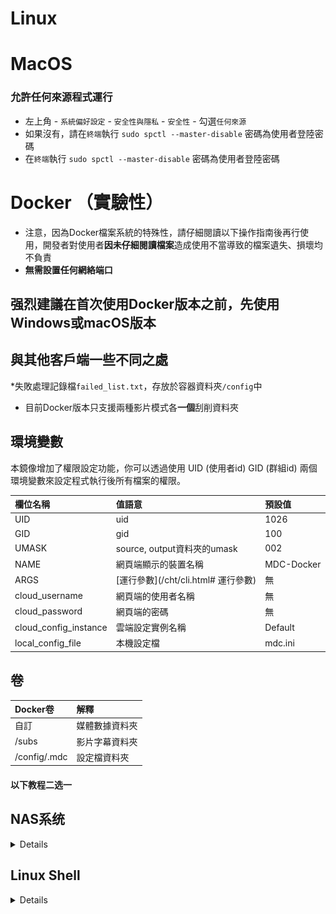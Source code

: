 # Linux

# MacOS
### 允許任何來源程式運行
* 左上角 - `系統偏好設定` - `安全性與隱私` - `安全性` - 勾選`任何來源`
* 如果沒有，請在`終端`執行 `sudo spctl --master-disable` 密碼為使用者登陸密碼
* 在`終端`執行 `sudo spctl --master-disable` 密碼為使用者登陸密碼

# Docker （實驗性）
* 注意，因為Docker檔案系統的特殊性，請仔細閱讀以下操作指南後再行使用，開發者對使用者**因未仔細閱讀檔案**造成使用不當導致的檔案遺失、損壞均不負責
* **無需設置任何網絡端口**

## 强烈建議在首次使用Docker版本之前，先使用Windows或macOS版本

## 與其他客戶端一些不同之處
*失敗處理記錄檔`failed_list.txt`，存放於容器資料夾`/config`中
* 目前Docker版本只支援兩種影片模式各**一個**刮削資料夾

## 環境變數

本鏡像增加了權限設定功能，你可以透過使用 UID (使用者id) GID (群組id) 兩個環境變數來設定程式執行後所有檔案的權限。

| 欄位名稱 | 值語意 | 預設值 |
|:------|:-----|:-------|
| UID | uid | 1026 |
| GID | gid | 100 |
| UMASK | source, output資料夾的umask | 002 |
| NAME | 網頁端顯示的裝置名稱 | MDC-Docker |
| ARGS | [運行參數](/cht/cli.html# 運行參數) | 無 |
| cloud_username | 網頁端的使用者名稱 | 無 |
| cloud_password | 網頁端的密碼 | 無 |
| cloud_config_instance | 雲端設定實例名稱 | Default |
| local_config_file | 本機設定檔 | mdc.ini |

## 卷
| Docker卷      | 解釋     |
|:-------------|:-------|
| 自訂           | 媒體數據資料夾 |
| /subs        | 影片字幕資料夾 |
| /config/.mdc | 設定檔資料夾  |

#### 以下教程二选一

## NAS系统

<details>

### 簡要流程
* 開啟`Container Manager`下載`mvdctop/mdc`映像

* 建立容器，設定環境變數

* 依閣下的[註冊](https://docs.mvdc.top/cht/#_1-%E5%9C%A8%E7%BD%91%E9%A1%B5%E7%AB%AF%E7% 9A%84%E7%94%A8%E6%88%B7%E9%9D%A2%E6%9D%BF%E6%B3%A8%E5%86%8C%E8%B4%A6%E5%8F% B7)的使用者名稱和密碼，且已被激活，填入`cloud_username`和`cloud_password`
* 可依需要填入`ARGS`[運行參數](/cht/cli.html#運行參數)，刮削**其他**影片則加`-o`
* 如指定自訂配置，則`cloud_config_instance`填入自訂雲端配置實例名稱，`local_config_file`為在容器`/config/.mdc`對應宿主資料夾下的設定檔名

* DSM首個新建用戶的`UID`為1026，無需設定；Unraid請設定為99
* 其他系統：連接系統SSH，連線方法自行搜索，連線後輸入`id`指令取得目前使用者 `UID` `GID`，填入環境變數`UID` `GID`

* **不勾選**完成後執行此容器

* 在容器頁面中，右鍵詳情，編輯卷，`/subs`字幕資料夾可選

* 左側為宿主機資料夾（自行設定），右側為容器中的資料夾（不可變）
* 在宿主機中新資料夾，該資料夾用於映射**容器內**資料夾`/config/.mdc`

* 儲存後運行

* 第一次運行，會在`config`資料夾下產生`mdc.ini`檔案
  閱讀[這裡](https://docs.mvdc.top/cht/cli.html#%E9%85%8D%E7%BD%AE%E6%96%87%E4%BB%B6)依自身需求配置，如配置代理

* **請勿修改`[common]`下`folder`相關配置**，這是容器內的資料夾配置，修改會導致`來源資料夾找不到`

* 第二次運行後，查看日誌後如果正常，則可在運行結束後移除環境變數`cloud_username`和`cloud_password`

### 圖文流程
* 開啟`Container Manager`下載`mvdctop/mdc`映像
  ![](/images/docker/1.jpg)
  ![](/images/docker/2.jpg)
  ![](/images/docker/3.jpg)
  ![](/images/docker/4.jpg)
* 依閣下的[註冊](https://docs.mvdc.top/cht/#_1-%E5%9C%A8%E7%BD%91%E9%A1%B5%E7%AB%AF%E7% 9A%84%E7%94%A8%E6%88%B7%E9%9D%A2%E6%9D%BF%E6%B3%A8%E5%86%8C%E8%B4%A6%E5%8F% B7)的使用者名稱和密碼，且已被激活，填入`cloud_username`和`cloud_password`  
  可依需要填寫`ARGS`[運行參數](/cht/cli.html#運行參數)，如果刮削或整理**其他**影片，則添加`-o`  
  如自訂其他雲端設定實例，則`cloud_config_instance`填寫自訂雲端設定實例名稱，`local_config_file`自訂本機設定檔

* DSM首個新建用戶的`UID`為1026，無需設定；Unraid請設定為99  
  其他系統：連接系統SSH，連線方法自行搜索，連線後輸入`id`指令取得目前使用者 `UID` `GID`，填入環境變數`UID` `GID`

![](/images/docker/id.jpg)
![](/images/docker/5.jpg)
* **不勾選**完成後執行此容器
  ![](/images/docker/6.jpg)
* 在容器頁面中，右鍵詳情，編輯卷
  ![](/images/docker/7.jpg)
* 在宿主機中新資料夾，該資料夾用於映射**容器內**資料夾`/config/.mdc`（必選）
  ![](/images/docker/8.jpg)

* 預設情況下，以**移動**方式整理檔案，以下方式二選一

### 移動方式整理

<details>

* 新增宿主中含有影片的資料夾，映射為Docker中的`/data`
* 預設輸出資料夾為上述資料夾中的`output`資料夾，如需要輸出到其他位置，可新增宿主中其他資料夾，對應為Docker的`/data/output`

![](/images/docker/12.jpg)

</details>

### 連結方式整理檔案


<details>

* 在[使用者面板](https://user.mvdc.top)中修改`整理模式`為`連結`，點選最下方`更新配置`
* 設定左側與右側的資料資料夾為一致，且**刮削資料夾與輸出資料夾在同一資料夾下**

![](/images/docker/13.jpg)

* 若使用硬鏈接，請確保刮削資料夾與輸出資料夾都處於**同一硬碟分區**下

* 在下文產生的`mdc.ini`檔案中修改資料夾配置
* `mdc.ini`中把`source_folders`為刮削資料夾，請勿移除`["`和`"]`
* `mdc.ini`中把`success_folder`為輸出資料夾

```sh
source_folders = ["/video/Movies"]
success_folder = /video/output
```


</details>

---

* `/subs`字幕資料夾可選

* 儲存後運行

* 第一次運行，會在`config`資料夾下產生`mdc.ini`檔案，如果發生意外退出錯誤請忽略
* **請勿修改`[common]`下`folder`相關配置**，這是容器內的資料夾配置，修改會導致`來源資料夾找不到`
* 閱讀[這裡](https://docs.mvdc.top/cht/cli.html#%E9%85%8D%E7%BD%AE%E6%96%87%E4%BB%B6)依自身需求配置
  ![](/images/docker/10.jpg)
* 第二次運行後，查看日誌後如果正常，則可在運行結束後移除環境變數`cloud_username`和`cloud_password`
  ![](/images/docker/11.jpg)

## 若發生意外退出錯誤請忽略

</details>

## Linux Shell

<details>


## 首次運行
建議先將目前使用者加入Docker使用者群組中，具體請谷歌，免去sudo運行造成的資料夾權限問題

### 拉取Docker映像
```sh
docker pull mvdctop/mdc
mkdir test output
```

### 放置測試影片，也可以用真實影片檔案
該命令為建立空白測試檔案
```sh
touch ./test/生化危機.2002.mp4
```

### 第一次運行，在當前`config`資料夾下注入預設設定檔案
```sh
docker run --rm --name mdc -it \
  -v ${PWD}/config:/config/.mdc \
  mvdctop/mdc
```

此時，目前資料夾下的config資料夾出現mdc.ini檔案，可依自身需求，參考[設定檔](https://docs.mvdc.top/cht/cli.html)進行編輯，請勿修改mdc .ini中的**資料夾配置**和**token**

### 運行容器
```sh
docker run --rm --name mdc -it \
  -v ${PWD}/data:/data \
  -v ${PWD}/output:/data/output \
  -v ${PWD}/config:/config/.mdc \
  -e UID=$(stat -c %u test) \
  -e GID=$(stat -c %g test) \
  -e ARGS="" \
  -e NAME=MDC-Docker \
  -e cloud_username=USERNAME \
  -e cloud_password=PASSWORD \
  -e cloud_config_instance="Default" \
  -e local_config_file="mdc.ini" \
  mvdctop/mdc
```


## 後續運行
* 非首次運行，可以刪除`cloud_username`和`cloud_password`，登入憑證已寫入配置
```sh
docker run --rm --name mdc -it \
  -v ${PWD}/data:/data \
  -v ${PWD}/output:/data/output \  
  -v ${PWD}/config:/config/.mdc \
  -e UID=$(stat -c %u test) \
  -e GID=$(stat -c %g test) \
  -e ARGS="" \
  mvdctop/mdc
```

* 如顯示被踢出，則需再次輸入`cloud_username`和`cloud_password`環境變量
* 如需要改名，則需要刪除容器再次進行上一步的拉取，進行首次運行操作

然後你會看到以下輸出，如果輸出如下證明工作正常

```sh
---Setup Timezone to Asia/Shanghai---
---Checking if UID: 1000 matches user---
---Checking if GID: 1000 matches user---
usermod: no changes
---Setting umask to 002---
---Taking ownership of data...---
Checking if config file exist
Starting...
---------------------------------------------------------
                      Login Success
---------------------------------------------------------
                 Expire Date: 2XXX-01-01
---------------------------------------------------------
[*]================= Movie Data Capture =================
[*]                        7.0.3
[*]======================================================
[*] - Linux-6.2.0-1016-kvm-x86_64-with-glibc2.37
[*] - x86_64 - Python-3.11.4
[*]======================================================
[*] Current Cloud Config Instance: Default
[*]======================================================
[+] Start at 2023-XX-XX XX:XX:XX
[+] Main Working mode - 1 - Scraping
[+] Find  1  movies
[*]======================================================
[!]                - 100.% [1/1] -             XX:XX:XX
[!] [生化危機] As Name Processing for '生化危機.2002.mp4'
[+]Image Downloaded! thumb.jpg
[+]Image Downloaded! backdrop.jpg
[*]======================================================
[+]Running time 0:00:08.148  End at 2023-XX-XX XX:XX:XX
[+]All finished!!!
- Log file '/config/.mdc/logs/mdc_2023xxxxTxxxxxx.txt' saved
```

</details>


